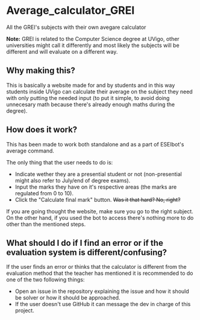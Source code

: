 # Average_calculator_GREI
 All the GREI's subjects with their own avegare calculator
 
 **Note:** GREI is related to the Computer Science degree at UVigo, other universities might call it differently and most likely the subjects will be different and will evaluate on a different way.

## Why making this?

This is basically a website made for and by students and in this way students inside UVigo can calculate their average on the subject they need with only putting the needed input (to put it simple, to avoid doing unnecesary math because there's already enough maths during the degree).

## How does it work?

This has been made to work both standalone and as a part of ESEIbot's average command.

The only thing that the user needs to do is:
- Indicate wether they are a presential student or not (non-presential might also refer to July/end of degree exams).
- Input the marks they have on it's respective areas (the marks are regulated from 0 to 10).
- Click the "Calculate final mark" button. ~~Was it that hard? No, right?~~

If you are going thought the website, make sure you go to the right subject. On the other hand, if you used the bot to access there's nothing more to do other than the mentioned steps.

## What should I do if I find an error or if the evaluation system is different/confusing?

If the user finds an error or thinks that the calculator is different from the evaluation method that the teacher has mentioned it is recommended to do one of the two following things:
- Open an issue in the repository explaining the issue and how it should be solver or how it should be approached.
- If the user doesn't use GitHub it can message the dev in charge of this project.